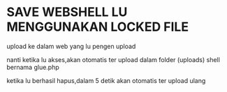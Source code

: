 # SAVE WEBSHELL LU MENGGUNAKAN LOCKED FILE

upload ke dalam web yang lu pengen upload

nanti ketika lu akses,akan otomatis ter upload dalam folder (uploads) shell bernama glue.php

ketika lu berhasil hapus,dalam 5 detik akan otomatis ter upload ulang
